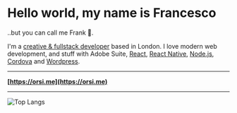 # Hello world, my name is Francesco

..but you can call me Frank 👋.

I'm a [creative & fullstack developer](https://orsi.me) based in London. I love modern web development, and stuff with Adobe Suite, [React](https://github.com/facebook/react), [React Native](https://reactnative.dev/), [Node.js](https://nodejs.org/en/), [Cordova](https://cordova.apache.org/) and [Wordpress](https://wordpress.org/plugins/).

---

**[https://orsi.me](https://orsi.me)**

---

![Top Langs](https://github-readme-stats.vercel.app/api/top-langs/?username=orsifrancesco&theme=nord)

<!--
**orsifrancesco/orsifrancesco** is a ✨ _special_ ✨ repository because its `README.md` (this file) appears on your GitHub profile.

Here are some ideas to get you started:

- 🔭 I’m currently working on ...
- 🌱 I’m currently learning ...
- 👯 I’m looking to collaborate on ...
- 🤔 I’m looking for help with ...
- 💬 Ask me about ...
- 📫 How to reach me: ...
- 😄 Pronouns: ...
- ⚡ Fun fact: ...
-->
